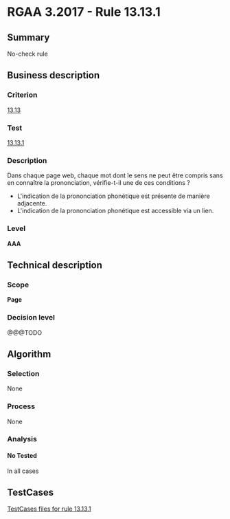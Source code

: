 # RGAA 3.2017 - Rule 13.13.1

## Summary
No-check rule


## Business description

### Criterion
[13.13](http://references.modernisation.gouv.fr/rgaa-accessibilite/criteres.html#crit-13-13)

### Test
[13.13.1](http://references.modernisation.gouv.fr/rgaa-accessibilite/criteres.html#test-13-13-1)

### Description
<div lang="fr">Dans chaque page web, chaque mot dont le sens ne peut &#xEA;tre compris sans en conna&#xEE;tre la prononciation, v&#xE9;rifie-t-il une de ces conditions&nbsp;? <ul><li>L'indication de la prononciation phon&#xE9;tique est pr&#xE9;sente de mani&#xE8;re adjacente.</li> <li>L'indication de la prononciation phon&#xE9;tique est accessible via un lien.</li> </ul></div>

### Level
**AAA**


## Technical description

### Scope
**Page**

### Decision level
@@@TODO


## Algorithm

### Selection
None

### Process
None

### Analysis

#### No Tested
In all cases


##  TestCases

[TestCases files for rule 13.13.1](https://github.com/Asqatasun/Asqatasun/tree/develop/rules/rules-rgaa3.2017/src/test/resources/testcases/rgaa32017/Rgaa32017Rule131301/)


